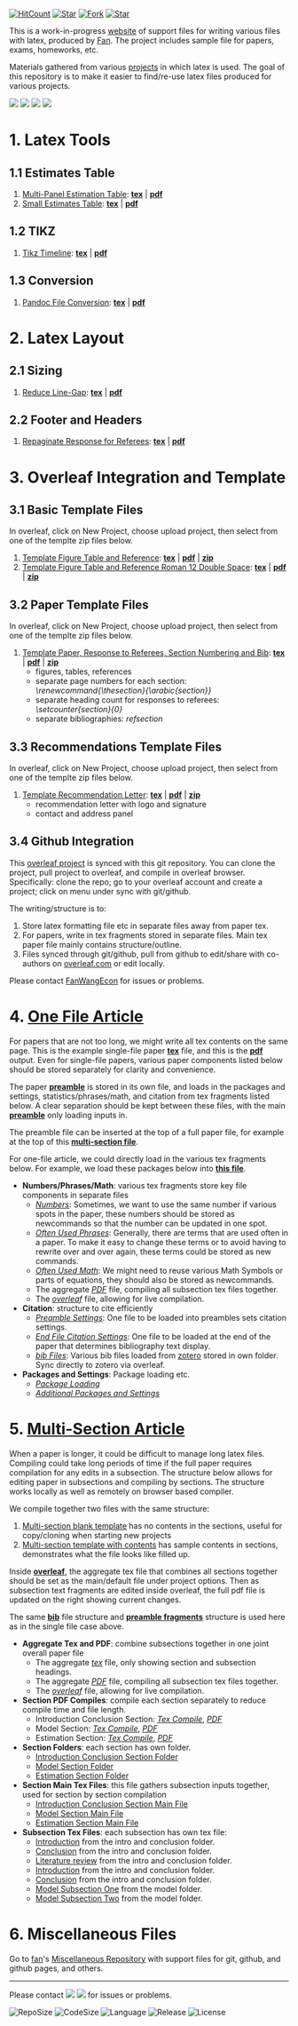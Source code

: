 [![HitCount](http://hits.dwyl.io/fanwangecon/Tex4Econ.svg)](https://github.com/FanWangEcon/Tex4Econ)  [![Star](https://img.shields.io/github/stars/fanwangecon/Tex4Econ?style=social)](https://github.com/FanWangEcon/Tex4Econ/stargazers) [![Fork](https://img.shields.io/github/forks/fanwangecon/Tex4Econ?style=social)](https://github.com/FanWangEcon/Tex4Econ/network/members) [![Star](https://img.shields.io/github/watchers/fanwangecon/Tex4Econ?style=social)](https://github.com/FanWangEcon/Tex4Econ/watchers)

This is a work-in-progress [website](https://fanwangecon.github.io/Tex4Econ/) of support files for writing various files with latex, produced by [Fan](https://fanwangecon.github.io/). The project includes sample file for papers, exams, homeworks, etc.

Materials gathered from various [projects](https://fanwangecon.github.io/research) in which latex is used. The goal of this repository is to make it easier to find/re-use latex files produced for various projects.

[![](https://img.shields.io/github/last-commit/fanwangecon/Tex4Econ)](https://github.com/FanWangEcon/Tex4Econ/commits/master) [![](https://img.shields.io/github/commit-activity/m/fanwangecon/Tex4Econ)](https://github.com/FanWangEcon/Tex4Econ/graphs/commit-activity) [![](https://img.shields.io/github/issues/fanwangecon/Tex4Econ)](https://github.com/FanWangEcon/Tex4Econ/issues) [![](https://img.shields.io/github/issues-pr/fanwangecon/Tex4Econ)](https://github.com/FanWangEcon/Tex4Econ/pulls)

# 1. Latex Tools

## 1.1 Estimates Table

1.  [Multi-Panel Estimation Table](https://github.com/FanWangEcon/Tex4Econ/blob/master/_tab/multipanel): [**tex**](https://github.com/FanWangEcon/Tex4Econ/blob/master/_tab/multipanel/tab_6col_cts_dis2inter.tex) \| [**pdf**](https://github.com/FanWangEcon/Tex4Econ/blob/master/_tab/multipanel/tab_6col_cts_dis2inter.pdf)
2.  [Small Estimates Table](https://github.com/FanWangEcon/Tex4Econ/blob/master/_tab/estimates): [**tex**](https://github.com/FanWangEcon/Tex4Econ/blob/master/_tab/estimates/estismall.tex) \| [**pdf**](https://github.com/FanWangEcon/Tex4Econ/blob/master/_tab/estimates/estismall.pdf)

## 1.2 TIKZ

1.  [Tikz Timeline](https://github.com/FanWangEcon/Tex4Econ/blob/master/_other/tikz/timeline): [**tex**](https://github.com/FanWangEcon/Tex4Econ/blob/master/_other/tikz/timeline/timeline.tex) \| [**pdf**](https://github.com/FanWangEcon/Tex4Econ/blob/master/_other/tikz/timeline/timeline.pdf)

## 1.3 Conversion

1.  [Pandoc File Conversion](https://github.com/FanWangEcon/Tex4Econ/blob/master/_other/pandoc): [**tex**](https://github.com/FanWangEcon/Tex4Econ/blob/master/_other/pandoc/fansample.tex) \| [**pdf**](https://github.com/FanWangEcon/Tex4Econ/blob/master/_other/pandoc/fansample.pdf)

# 2. Latex Layout

## 2.1 Sizing

1.  [Reduce Line-Gap](https://github.com/FanWangEcon/Tex4Econ/blob/master/_support/spacing/reduce): [**tex**](https://github.com/FanWangEcon/Tex4Econ/blob/master/_support/spacing/reduce/reduce.tex) \| [**pdf**](https://github.com/FanWangEcon/Tex4Econ/blob/master/_support/spacing/reduce/reduce.pdf)

## 2.2 Footer and Headers

1.  [Repaginate Response for Referees](https://github.com/FanWangEcon/Tex4Econ/blob/master/_support/foothead/repage): [**tex**](https://github.com/FanWangEcon/Tex4Econ/blob/master/_support/foothead/repage/repage_response_referee.tex) \| [**pdf**](https://github.com/FanWangEcon/Tex4Econ/blob/master/_support/foothead/repage/repage_response_referee.pdf)

# 3. Overleaf Integration and Template

## 3.1 Basic Template Files

In overleaf, click on New Project, choose upload project, then select from one of the templte zip files below.

1.  [Template Figure Table and Reference](https://github.com/FanWangEcon/Tex4Econ/blob/master/template/fantemplate_basic_imgtabref/): [**tex**](https://github.com/FanWangEcon/Tex4Econ/blob/master/template/fantemplate_basic_imgtabref/draft.tex) \| [**pdf**](https://github.com/FanWangEcon/Tex4Econ/blob/master/template/fantemplate_basic_imgtabref/draft.pdf) \| [**zip**](https://github.com/FanWangEcon/Tex4Econ/blob/master/template/fantemplate_basic_imgtabref/fantemplate_basic_imgtabref.zip)
2.  [Template Figure Table and Reference Roman 12 Double Space](https://github.com/FanWangEcon/Tex4Econ/blob/master/template/fantemplate_basic_roman/): [**tex**](https://github.com/FanWangEcon2/Tex4Econ/blob/master/template/fantemplate_basic_roman/draft.tex) \| [**pdf**](https://github.com/FanWangEcon/Tex4Econ/blob/master/template/fantemplate_basic_roman/draft.pdf) \| [**zip**](https://github.com/FanWangEcon/Tex4Econ/blob/master/template/fantemplate_basic_roman/fantemplate_basic_roman.zip)

## 3.2 Paper Template Files

In overleaf, click on New Project, choose upload project, then select from one of the templte zip files below.

1.  [Template Paper, Response to Referees, Section Numbering and Bib](https://github.com/FanWangEcon/Tex4Econ/blob/master/template/fantemplate_paper_rr_response/): [**tex**](https://github.com/FanWangEcon/Tex4Econ/blob/master/template/fantemplate_paper_rr_response/draft.tex) \| [**pdf**](https://github.com/FanWangEcon/Tex4Econ/blob/master/template/fantemplate_paper_rr_response/draft.pdf) \| [**zip**](https://github.com/FanWangEcon/Tex4Econ/blob/master/template/fantemplate_paper_rr_response/fantemplate_paper_rr_response.zip)
    -   figures, tables, references
    -   separate page numbers for each section: _\\renewcommand{\\thesection}{\\arabic{section}}_
    -   separate heading count for responses to referees: _\\setcounter{section}{0}_
    -   separate bibliographies: _refsection_

## 3.3 Recommendations Template Files

In overleaf, click on New Project, choose upload project, then select from one of the templte zip files below.

1.  [Template Recommendation Letter](https://github.com/FanWangEcon/Tex4Econ/blob/master/template/fantemplate_recommendation/): [**tex**](https://github.com/FanWangEcon/Tex4Econ/blob/master/template/fantemplate_recommendation/recommendation.tex) \| [**pdf**](https://github.com/FanWangEcon/Tex4Econ/blob/master/template/fantemplate_recommendation/recommendation.pdf) \| [**zip**](https://github.com/FanWangEcon/Tex4Econ/blob/master/template/fantemplate_recommendation/fantemplate_recommendation.zip)
    -   recommendation letter with logo and signature
    -   contact and address panel

## 3.4 Github Integration

This [overleaf project](https://www.overleaf.com/read/xjsqdwrkfrhq) is synced with this git repository. You can clone the project, pull project to overleaf, and compile in overleaf browser. Specifically: clone the repo; go to your overleaf account and create a project; click on menu under sync with git/github.

The writing/structure is to:
1. Store latex formatting file etc in separate files away from paper tex.
2. For papers, write in tex fragments stored in separate files. Main tex paper file mainly contains structure/outline.
3. Files synced through git/github, pull from github to edit/share with co-authors on [overleaf.com](https://overleaf.com) or edit locally.

Please contact [FanWangEcon](https://fanwangecon.github.io/) for issues or problems.

# 4. [One File Article](https://github.com/FanWangEcon/Tex4Econ/blob/master/singlefile_article/article_fan.tex)

For papers that are not too long, we might write all tex contents on the same page. This is the example single-file paper [**tex**](https://github.com/FanWangEcon/Tex4Econ/blob/master/singlefile_article/article_fan.tex) file, and this is the   [**pdf**](https://github.com/FanWangEcon/Tex4Econ/blob/master/singlefile_article/article_fan.pdf) output. Even for single-file papers, various paper components listed below should be stored separately for clarity and convenience.

The paper [**preamble**](https://github.com/FanWangEcon/Tex4Econ/blob/master/fragments/preamble_main.tex) is stored in its own file, and loads in the packages and settings, statistics/phrases/math, and citation from tex fragments listed below. A clear separation should be kept between these files, with the main [**preamble**](https://github.com/FanWangEcon/Tex4Econ/blob/master/fragments/preamble_main.tex) only loading inputs in.

The preamble file can be inserted at the top of a full paper file, for example at the top of this [**multi-section file**](https://github.com/FanWangEcon/Tex4Econ/blob/master/sections_combine/draft_main.tex).

For one-file article, we could directly load in the various tex fragments below. For example, we load these packages below into [**this file**](https://github.com/FanWangEcon/Tex4Econ/blob/master/singlefile_article/article_fan.tex).

-   **Numbers/Phrases/Math**: various tex fragments store key file components in separate files
    -   [_Numbers_](https://github.com/FanWangEcon/Tex4Econ/blob/master/fragments/stats/stats_one.tex): Sometimes, we want to use the same number if various spots in the paper, these numbers should be stored as newcommands so that the number can be updated in one spot.
    -   [_Often Used Phrases_](https://github.com/FanWangEcon/Tex4Econ/blob/master/fragments/shorthand/short_text.tex): Generally, there are terms that are used often in a paper. To make it easy to change these terms or to avoid having to rewrite over and over again, these terms could be stored as new commands.
    -   [_Often Used Math_](https://github.com/FanWangEcon/Tex4Econ/blob/master/fragments/shorthand/short_math.tex): We might need to reuse various Math Symbols or parts of equations, they should also be stored as newcommands.
    -   The aggregate [_PDF_](https://github.com/FanWangEcon/Tex4Econ/blob/master/sections_combine/draft_main.pdf) file, compiling all subsection tex files together.
    -   The [_overleaf_](https://www.overleaf.com/read/xjsqdwrkfrhq) file, allowing for live compilation.
-   **Citation**: structure to cite efficiently
    -   [_Preamble Settings_](https://github.com/FanWangEcon/Tex4Econ/blob/master/fragments/cite/cite_preamble.tex): One file to be loaded into preambles sets citation settings.
    -   [_End File Citation Settings_](https://github.com/FanWangEcon/Tex4Econ/blob/master/fragments/cite/cite_end.tex): One file to be loaded at the end of the paper that determines bibliography text display.
    -   [_bib Files_](https://github.com/FanWangEcon/Tex4Econ/tree/master/_bib): Various bib files loaded from [zotero](https://www.zotero.org/) stored in own folder. Sync directly to zotero via overleaf.
-   **Packages and Settings**: Package loading etc.
    -   [_Package Loading_](https://github.com/FanWangEcon/Tex4Econ/blob/master/fragments/preamble_one.tex)
    -   [_Additional Packages and Settings_](https://github.com/FanWangEcon/Tex4Econ/blob/master/fragments/preamble_two.tex)

# 5. [Multi-Section Article](https://github.com/FanWangEcon/Tex4Econ/blob/master/sections_combine/draft_main.tex)

When a paper is longer, it could be difficult to manage long latex files. Compiling could take long periods of time if the full paper requires compilation for any edits in a subsection. The structure below allows for editing paper in subsections and compiling by sections. The structure works locally as well as remotely on browser based compiler.

We compile together two files with the same structure:
1. [Multi-section blank template](https://github.com/FanWangEcon/Tex4Econ/blob/master/sections_combine/draft_main_blank.pdf) has no contents in the sections, useful for copy/cloning when starting new projects
2. [Multi-section template with contents](https://github.com/FanWangEcon/Tex4Econ/blob/master/sections_combine/draft_main.pdf) has sample contents in sections, demonstrates what the file looks like filled up.

Inside [**overleaf**](https://www.overleaf.com/read/xjsqdwrkfrhq), the aggregate tex file that combines all sections together should be set as the main/default file under project options. Then as subsection text fragments are edited inside overleaf, the full pdf file is updated on the right showing current changes.

The same [**bib**](https://github.com/FanWangEcon/Tex4Econ/tree/master/_bib) file structure and [**preamble fragments**](https://github.com/FanWangEcon/Tex4Econ/tree/master/fragments) structure is used here as in the single file case above.

-   **Aggregate Tex and PDF**: combine subsections together in one joint overall paper file
    -   The aggregate [_tex_](https://github.com/FanWangEcon/Tex4Econ/blob/master/sections_combine/draft_main.tex) file, only showing section and subsection headings.
    -   The aggregate [_PDF_](https://github.com/FanWangEcon/Tex4Econ/blob/master/sections_combine/draft_main.pdf) file, compiling all subsection tex files together.
    -   The [_overleaf_](https://www.overleaf.com/read/xjsqdwrkfrhq) file, allowing for live compilation.
-   **Section PDF Compiles**: compile each section separately to reduce compile time and file length.
    -   Introduction Conclusion Section: [_Tex Compile_](https://github.com/FanWangEcon/Tex4Econ/blob/master/sections_sandbox/introconclude_sandbox.tex), [_PDF_](https://github.com/FanWangEcon/Tex4Econ/blob/master/sections_sandbox/introconclude_sandbox.pdf)
    -   Model Section: [_Tex Compile_](https://github.com/FanWangEcon/Tex4Econ/blob/master/sections_sandbox/model_sandbox.tex), [_PDF_](https://github.com/FanWangEcon/Tex4Econ/blob/master/sections_sandbox/model_sandbox.pdf)
    -   Estimation Section: [_Tex Compile_](https://github.com/FanWangEcon/Tex4Econ/blob/master/sections_sandbox/estimate_sandbox.tex), [_PDF_](https://github.com/FanWangEcon/Tex4Econ/blob/master/sections_sandbox/estimate_sandbox.pdf)
-   **Section Folders**: each section has own folder.
    -   [Introduction Conclusion Section Folder](https://github.com/FanWangEcon/Tex4Econ/blob/master/sections/introconclude/)
    -   [Model Section Folder](https://github.com/FanWangEcon/Tex4Econ/blob/master/sections/model/)
    -   [Estimation Section Folder](https://github.com/FanWangEcon/Tex4Econ/blob/master/sections/esti/)
-   **Section Main Tex Files**: this file gathers subsection inputs together, used for section by section compilation
    -   [Introduction Conclusion Section Main File](https://github.com/FanWangEcon/Tex4Econ/blob/master/sections/introconclude/main.tex)
    -   [Model Section Main File](https://github.com/FanWangEcon/Tex4Econ/blob/master/sections/model/model_main.tex)
    -   [Estimation Section Main File](https://github.com/FanWangEcon/Tex4Econ/blob/master/sections/esti/esti_main.tex)
-   **Subsection Tex Files**: each subsection has own tex file:
    -   [Introduction](https://github.com/FanWangEcon/Tex4Econ/blob/master/sections/introconclude/intro.tex) from the intro and conclusion folder.
    -   [Conclusion](https://github.com/FanWangEcon/Tex4Econ/blob/master/sections/introconclude/conclude.tex) from the intro and conclusion folder.
    -   [Literature review](https://github.com/FanWangEcon/Tex4Econ/blob/master/sections/introconclude/literature.tex) from the intro and conclusion folder.
    -   [Introduction](https://github.com/FanWangEcon/Tex4Econ/blob/master/sections/introconclude/intro.tex) from the intro and conclusion folder.
    -   [Conclusion](https://github.com/FanWangEcon/Tex4Econ/blob/master/sections/introconclude/conclude.tex) from the intro and conclusion folder.
    -   [Model Subsection One](https://github.com/FanWangEcon/Tex4Econ/blob/master/sections/model/model_one.tex) from the model folder.
    -   [Model Subsection Two](https://github.com/FanWangEcon/Tex4Econ/blob/master/sections/model/model_one.tex) from the model folder.

# 6. Miscellaneous Files

Go to [fan](http://fanwangecon.github.io/)'s [Miscellaneous Repository](http://fanwangecon.github.io/Tex4Econ/nontex/) with support files for git, github, and github pages, and others.

* * *

Please contact [![](https://img.shields.io/github/followers/fanwangecon?label=FanWangEcon&style=social)](https://github.com/FanWangEcon) [![](https://img.shields.io/twitter/follow/fanwangecon?label=%20&style=social)](https://twitter.com/fanwangecon) for issues or problems.

![RepoSize](https://img.shields.io/github/repo-size/fanwangecon/Tex4Econ)
![CodeSize](https://img.shields.io/github/languages/code-size/fanwangecon/Tex4Econ)
![Language](https://img.shields.io/github/languages/top/fanwangecon/Tex4Econ)
![Release](https://img.shields.io/github/downloads/fanwangecon/Tex4Econ/total)
![License](https://img.shields.io/github/license/fanwangecon/Tex4Econ)
